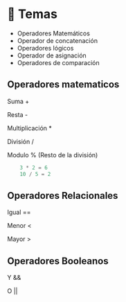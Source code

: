 # 🎯 Temas
- Operadores Matemáticos
- Operador de concatenación
- Operadores lógicos
- Operador de asignación
- Operadores de comparación


## Operadores matematicos

Suma +

Resta -

Multiplicación *

División /

Modulo % (Resto de la división)

``` js
    3 * 2 = 6
    10 / 5 = 2
```

## Operadores Relacionales

Igual ==

Menor <

Mayor >

## Operadores Booleanos

Y  &&

O ||